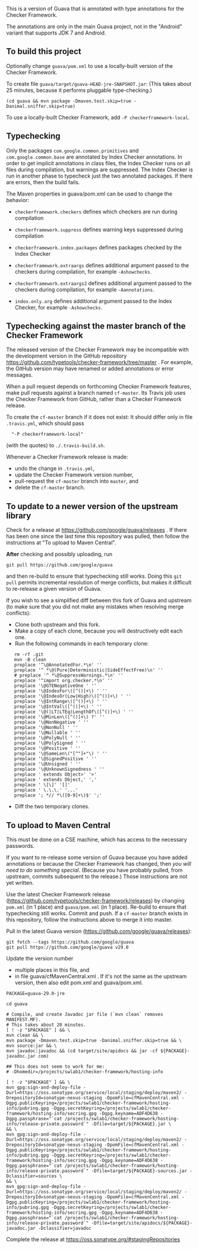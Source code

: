 This is a version of Guava that is annotated with type annotations for the Checker Framework.

The annotations are only in the main Guava project, not in the "Android" variant that supports JDK 7 and Android.


To build this project
---------------------

Optionally change `guava/pom.xml` to use a locally-built version of the Checker Framework.

To create file `guava/target/guava-HEAD-jre-SNAPSHOT.jar`:
(This takes about 25 minutes, because it performs pluggable type-checking.)

```
(cd guava && mvn package -Dmaven.test.skip=true -Danimal.sniffer.skip=true)
```

To use a locally-built Checker Framework, add `-P checkerframework-local`.


Typechecking
------------

Only the packages `com.google.common.primitives` and
`com.google.common.base` are annotated by Index Checker annotations.  In
order to get implicit annotations in class files, the Index Checker runs on
all files during compilation, but warnings are suppressed. The Index
Checker is run in another phase to typecheck just the two annotated
packages. If there are errors, then the build fails.

The Maven properties in guava/pom.xml can be used to change the behavior:

- `checkerframework.checkers` defines which checkers are run during compilation
- `checkerframework.suppress` defines warning keys suppressed during compilation
- `checkerframework.index.packages` defines packages checked by the Index Checker

- `checkerframework.extraargs` defines additional argument passed to the checkers during compilation, for example `-Ashowchecks`.
- `checkerframework.extraargs2` defines additional argument passed to the checkers during compilation, for example `-Aannotations`.
- `index.only.arg` defines additional argument passed to the Index Checker, for example `-Ashowchecks`.


Typechecking against the master branch of the Checker Framework
---------------------------------------------------------------

The released version of the Checker Framework may be incompatible with the
development version in the GitHub repository
https://github.com/typetools/checker-framework/tree/master .  For example,
the GitHub version may have renamed or added annotations or error messages.

When a pull request depends on forthcoming Checker Framework features, make
pull requests against a branch named `cf-master`.  Its Travis job uses the
Checker Framework from GitHub, rather than a Checker Framework release.

To create the `cf-master` branch if it does not exist:
It should differ only in file `.travis.yml`, which should pass
```
  "-P checkerframework-local"
```
(with the quotes) to `./.travis-build.sh`.

Whenever a Checker Framework release is made:
 * undo the change in `.travis.yml`,
 * update the Checker Framework version number,
 * pull-request the `cf-master` branch into `master`, and
 * delete the `cf-master` branch.


To update to a newer version of the upstream library
----------------------------------------------------

Check for a release at
  https://github.com/google/guava/releases
.  If there has been one since the last time this repository was pulled,
then follow the instructions at "To upload to Maven Central".

**After** checking and possibly uploading, run

```
git pull https://github.com/google/guava
```

and then re-build to ensure that typechecking still works.
Doing this `git pull` permits incremental resolution of merge conflicts,
but makes it difficult to re-release a given version of Guava.

If you wish to see a simplified diff between this fork of Guava and upstream (to make sure that you did not make any mistakes when resolving merge conflicts):

 * Clone both upstream and this fork.
 * Make a copy of each clone, because you will destructively edit each one.
 * Run the following commands in each temporary clone:
```
   rm -rf .git
   mvn -B clean
   preplace '^\@AnnotatedFor.*\n' ''
   preplace '^ *\@(Pure|Deterministic|SideEffectFree)\n' ''
   # preplace '^ *\@SuppressWarnings.*\n' ''
   preplace '^import org.checker.*\n' ''
   preplace '\@GTENegativeOne ' ''
   preplace '\@IndexFor\([^()]+\) ' ''
   preplace '\@IndexOr(Low|High)\([^()]+\) ' ''
   preplace '\@IntRange\([^()]+\) ' ''
   preplace '\@IntVal\([^()]+\) ' ''
   preplace '\@(|LT|LTEq)LengthOf\([^()]+\) ' ''
   preplace '\@MinLen\([^()]+\) ?' ''
   preplace '\@NonNegative ' ''
   preplace '\@NonNull ' ''
   preplace '\@Nullable ' ''
   preplace '\@PolyNull ' ''
   preplace '\@PolySigned ' ''
   preplace '\@Positive ' ''
   preplace '\@SameLen\("[^"]+"\) ' ''
   preplace '\@SignedPositive ' ''
   preplace '\@Unsigned ' ''
   preplace '\@UnknownSignedness ' ''
   preplace ' extends Object>' '>'
   preplace ' extends Object,' ','
   preplace ' \[\]' '[]'
   preplace ' \.\.\.' '...'
   preplace '; *// *\([0-9]+\)$' ';'
```
 * Diff the two temporary clones.


To upload to Maven Central
--------------------------

This must be done on a CSE machine, which has access to the necessary passwords.

If you want to re-release some version of Guava because you have added
annotations or because the Checker Framework has changed, then *you will
need to do something special*.  (Because you have probably pulled, from
upstream, commits subsequent to the release.)  Those instructions are not
yet written.

Use the latest Checker Framework release
(https://github.com/typetools/checker-framework/releases) by changing
`pom.xml` (in 1 place) and `guava/pom.xml` (in 1 place).  Re-build to
ensure that typechecking still works.  Commit and push.  If a `cf-master`
branch exists in this repository, follow the instructions above to merge it
into master.

Pull in the latest Guava version (https://github.com/google/guava/releases):
```
git fetch --tags https://github.com/google/guava
git pull https://github.com/google/guava v29.0
```

Update the version number
 * multiple places in this file, and
 * in file guava/cfMavenCentral.xml .
If it's not the same as the upstream version, then also edit pom.xml and guava/pom.xml.

```
PACKAGE=guava-29.0-jre

cd guava

# Compile, and create Javadoc jar file (`mvn clean` removes MANIFEST.MF).
# This takes about 20 minutes.
[ ! -z "$PACKAGE" ] && \
mvn clean && \
mvn package -Dmaven.test.skip=true -Danimal.sniffer.skip=true && \
mvn source:jar && \
mvn javadoc:javadoc && (cd target/site/apidocs && jar -cf ${PACKAGE}-javadoc.jar com)

## This does not seem to work for me:
# -Dhomedir=/projects/swlab1/checker-framework/hosting-info

[ ! -z "$PACKAGE" ] && \
mvn gpg:sign-and-deploy-file -Durl=https://oss.sonatype.org/service/local/staging/deploy/maven2/ -DrepositoryId=sonatype-nexus-staging -DpomFile=cfMavenCentral.xml -Dgpg.publicKeyring=/projects/swlab1/checker-framework/hosting-info/pubring.gpg -Dgpg.secretKeyring=/projects/swlab1/checker-framework/hosting-info/secring.gpg -Dgpg.keyname=ADF4D638 -Dgpg.passphrase="`cat /projects/swlab1/checker-framework/hosting-info/release-private.password`" -Dfile=target/${PACKAGE}.jar \
&& \
mvn gpg:sign-and-deploy-file -Durl=https://oss.sonatype.org/service/local/staging/deploy/maven2/ -DrepositoryId=sonatype-nexus-staging -DpomFile=cfMavenCentral.xml -Dgpg.publicKeyring=/projects/swlab1/checker-framework/hosting-info/pubring.gpg -Dgpg.secretKeyring=/projects/swlab1/checker-framework/hosting-info/secring.gpg -Dgpg.keyname=ADF4D638 -Dgpg.passphrase="`cat /projects/swlab1/checker-framework/hosting-info/release-private.password`" -Dfile=target/${PACKAGE}-sources.jar -Dclassifier=sources \
&& \
mvn gpg:sign-and-deploy-file -Durl=https://oss.sonatype.org/service/local/staging/deploy/maven2/ -DrepositoryId=sonatype-nexus-staging -DpomFile=cfMavenCentral.xml -Dgpg.publicKeyring=/projects/swlab1/checker-framework/hosting-info/pubring.gpg -Dgpg.secretKeyring=/projects/swlab1/checker-framework/hosting-info/secring.gpg -Dgpg.keyname=ADF4D638 -Dgpg.passphrase="`cat /projects/swlab1/checker-framework/hosting-info/release-private.password`" -Dfile=target/site/apidocs/${PACKAGE}-javadoc.jar -Dclassifier=javadoc
```

Complete the release at https://oss.sonatype.org/#stagingRepositories
